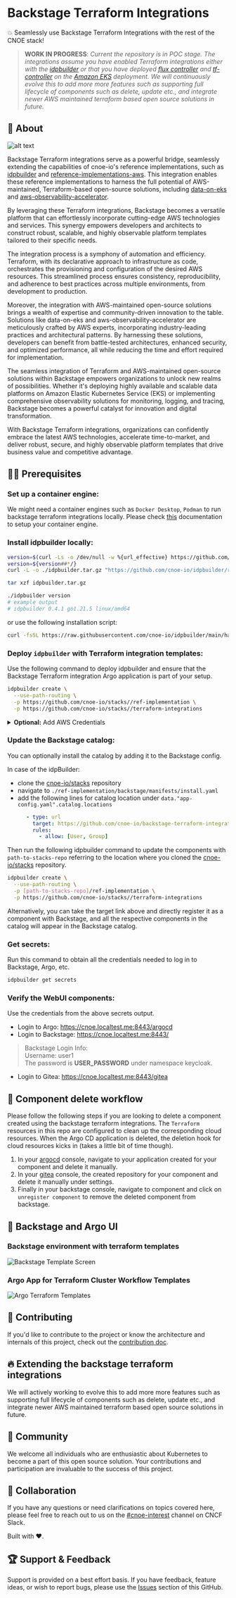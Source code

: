# Backstage Terraform Integrations

💥 Seamlessly use Backstage Terraform Integrations with the rest of the CNOE stack!

> **WORK IN PROGRESS**: *Current the repository is in POC stage. The integrations assume you have enabled Terraform integrations either with the [idpbuilder](https://cnoe.io/docs/reference-implementation/integrations/terraform) or that you have deployed [flux controller](https://github.com/cnoe-io/stacks/blob/main/terraform-integrations/fluxcd.yaml) and [tf-controller](https://github.com/cnoe-io/stacks/blob/main/terraform-integrations/tofu-controller.yaml) on the [Amazon EKS](https://cnoe.io/docs/reference-implementation/installations/app-idp) deployment. We will continuously evolve this to add more more features such as supporting full lifecycle of components such as delete, update etc., and integrate newer AWS maintained terraform based open source solutions in future.*

## 🎯 About

![alt text](./images/backstage-integration-architecture.png)

Backstage Terraform integrations serve as a powerful bridge, seamlessly extending the capabilities of cnoe-io's reference implementations, such as [idpbuilder](https://github.com/cnoe-io/idpbuilder) and [reference-implementations-aws](https://github.com/cnoe-io/reference-implementation-aws). This integration enables these reference implementations to harness the full potential of AWS-maintained, Terraform-based open-source solutions, including [data-on-eks](https://github.com/awslabs/data-on-eks) and [aws-observability-accelerator](https://github.com/aws-observability/aws-observability-accelerator).

By leveraging these Terraform integrations, Backstage becomes a versatile platform that can effortlessly incorporate cutting-edge AWS technologies and services. This synergy empowers developers and architects to construct robust, scalable, and highly observable platform templates tailored to their specific needs.

The integration process is a symphony of automation and efficiency. Terraform, with its declarative approach to infrastructure as code, orchestrates the provisioning and configuration of the desired AWS resources. This streamlined process ensures consistency, reproducibility, and adherence to best practices across multiple environments, from development to production.

Moreover, the integration with AWS-maintained open-source solutions brings a wealth of expertise and community-driven innovation to the table. Solutions like data-on-eks and aws-observability-accelerator are meticulously crafted by AWS experts, incorporating industry-leading practices and architectural patterns. By harnessing these solutions, developers can benefit from battle-tested architectures, enhanced security, and optimized performance, all while reducing the time and effort required for implementation.

The seamless integration of Terraform and AWS-maintained open-source solutions within Backstage empowers organizations to unlock new realms of possibilities. Whether it's deploying highly available and scalable data platforms on Amazon Elastic Kubernetes Service (EKS) or implementing comprehensive observability solutions for monitoring, logging, and tracing, Backstage becomes a powerful catalyst for innovation and digital transformation.

With Backstage Terraform integrations, organizations can confidently embrace the latest AWS technologies, accelerate time-to-market, and deliver robust, secure, and highly observable platform templates that drive business value and competitive advantage.

## 🏃‍♀️ Prerequisites

### **Set up a container engine:**

We might need a container engines such as `Docker Desktop`, `Podman` to run backstage terraform integrations locally. Please check [this](https://github.com/cnoe-io/idpbuilder?tab=readme-ov-file#prerequisites) documentation to setup your container engine.

### **Install idpbuilder locally:**

```bash
version=$(curl -Ls -o /dev/null -w %{url_effective} https://github.com/cnoe-io/idpbuilder/releases/latest)
version=${version##*/}
curl -L -o ./idpbuilder.tar.gz "https://github.com/cnoe-io/idpbuilder/releases/download/${version}/idpbuilder-$(uname | awk '{print tolower($0)}')-$(uname -m | sed 's/x86_64/amd64/').tar.gz"

tar xzf idpbuilder.tar.gz

./idpbuilder version
# example output
# idpbuilder 0.4.1 go1.21.5 linux/amd64
```
or use the following installation script:

```bash
curl -fsSL https://raw.githubusercontent.com/cnoe-io/idpbuilder/main/hack/install.sh | bash
```

### **Deploy `idpbuilder` with Terraform integration templates:**

Use the following command to deploy idpbuilder and ensure that the Backstage Terraform integration Argo application is part of your setup.

```bash
idpbuilder create \
  --use-path-routing \
  -p https://github.com/cnoe-io/stacks//ref-implementation \
  -p https://github.com/cnoe-io/stacks//terraform-integrations
```

<details>
<summary> <b>Optional:</b> Add AWS Credentials</summary>

In case of deploying AWS resources, you will need access to your AWS account. You can follow the instructions below, to setup your AWS account with CNOE terraform integrations:

```bash
export AWS_ACCESS_KEY_ID=<FILL THIS>
export AWS_SECRET_ACCESS_KEY=<FILL THIS>
# Optional for IAM roles
export AWS_SESSION_TOKEN=<FILL THIS> 

# AWS Credentials for flux-system Namespace for TOFU Controller
cat << EOF > ./aws-secrets-tofu.yaml
---
apiVersion: v1
kind: Secret
metadata:
  name: aws-credentials
  namespace: flux-system
type: Opaque
stringData:
  AWS_ACCESS_KEY_ID: ${AWS_ACCESS_KEY_ID}
  AWS_SECRET_ACCESS_KEY: ${AWS_SECRET_ACCESS_KEY}
  # Add this only if it's required. Optional for IAM roles
  AWS_SESSION_TOKEN: ${AWS_SESSION_TOKEN}
EOF

kubectl apply -f ./aws-secrets-tofu.yaml

```
</details>

### **Update the Backstage catalog:**

You can optionally install the catalog by adding it to the Backstage config. 

In case of the idpBuilder: 
- clone the [cnoe-io/stacks](https://github.com/cnoe-io/stacks) repository
- navigate to `./ref-implementation/backstage/manifests/install.yaml`
- add the following lines for catalog location under `data."app-config.yaml".catalog.locations`

```yaml
      - type: url
        target: https://github.com/cnoe-io/backstage-terraform-integrations/blob/main/backstage-templates-for-eks/catalog-info.yaml
        rules:
          - allow: [User, Group]

```
Then run the following idpbuilder command to update the components with `path-to-stacks-repo` referring to the location where you cloned the [cnoe-io/stacks](https://github.com/cnoe-io/stacks) repository.

```bash
idpbuilder create \
  --use-path-routing \
  -p [path-to-stacks-repo]/ref-implementation \
  -p https://github.com/cnoe-io/stacks//terraform-integrations
```

Alternatively, you can take the target link above and directly register it as a component with Backstage, and all the respective components in the catalog will appear in the Backstage catalog.

### **Get secrets:**

Run this command to obtain all the credentials needed to log in to Backstage, Argo, etc.

```bash
idpbuilder get secrets
```

### **Verify the WebUI components:**

Use the credentials from the above secrets output.

- Login to Argo: https://cnoe.localtest.me:8443/argocd
- Login to Backstage: https://cnoe.localtest.me:8443/
> Backstage Login Info: <br>
> Username: user1 <br>
> The password is **USER_PASSWORD** under namespace keycloak.
- Login to Gitea: https://cnoe.localtest.me:8443/gitea


## 🌟 Component delete workflow

Please follow the following steps if you are looking to delete a component created using the backstage terraform integrations. The `Terraform` resources in this repo are configured to clean up the corresponding cloud resources. When the Argo CD application is deleted, the deletion hook for cloud resources kicks in (takes a little bit of time though).

1. In your [argocd](https://cnoe.localtest.me:8443/argocd) console, navigate to your application created for your component and delete it manually.
1. In your [gitea](https://cnoe.localtest.me:8443/gitea/) console, the created repository for your component and delete it manually under settings.
1. Finally in your backstage console, navigate to component and click on `unregister component` to remove the deleted component from backstage.

## 🚀 Backstage and Argo UI

### Backstage environment with terraform templates

![Backstage Template Screen](./images/backstage-template.png)

### Argo App for Terraform Cluster Workflow Templates

![Argo Terraform Templates](./images/argo-terraform-template.png)

## 🤝 Contributing

If you'd like to contribute to the project or know the architecture and internals of this project, check out the [contribution doc](./CONTRIBUTING.md).

## 🔥 Extending the backstage terraform integrations

We will actively working to evolve this to add more more features such as supporting full lifecycle of components such as delete, update etc., and integrate newer AWS maintained terraform based open source solutions in future.

## 🙌 Community

We welcome all individuals who are enthusiastic about Kubernetes to become a part of this open source solution. Your contributions and participation are invaluable to the success of this project.

## 🙌 Collaboration

If you have any questions or need clarifications on topics covered here, please feel free to reach out to us on the [#cnoe-interest](https://cloud-native.slack.com/archives/C05TN9WFN5S) channel on CNCF Slack.

Built with ❤️.

## 🏆 Support & Feedback
Support is provided on a best effort basis. If you have feedback, feature ideas, or wish to report bugs, please use the [Issues](https://github.com/cnoe-io/backstage-terraform-integrations/issuess) section of this GitHub.
